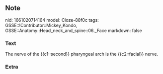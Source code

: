 ## Note
nid: 1661020714164
model: Cloze-88f0c
tags: GSSE::!Contributor::Mickey_Kondo, GSSE::Anatomy::Head_neck_and_spine::06._Face
markdown: false

### Text
The nerve of the {{c1::second}} pharyngeal arch is the {{c2::facial}} nerve.

### Extra

